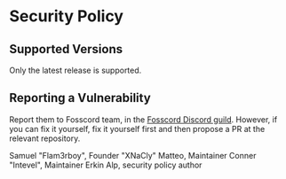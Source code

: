 # Security Policy

## Supported Versions

Only the latest release is supported.

## Reporting a Vulnerability

Report them to Fosscord team, in the [Fosscord Discord guild](https://discord.gg/ZrnGQP6p3d).
However, if you can fix it yourself, fix it yourself first and then propose
a PR at the relevant repository.

Samuel "Flam3rboy", Founder
"XNaCly" Matteo, Maintainer
Conner "Intevel", Maintainer
Erkin Alp, security policy author
